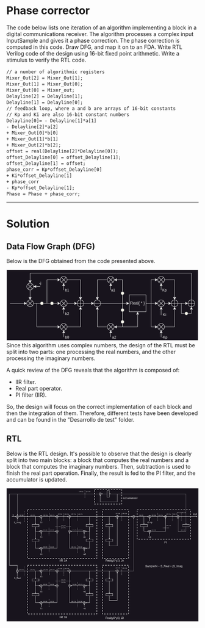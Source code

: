# Phase corrector
The code below lists one iteration of an algorithm implementing a block in a digital communications
receiver. The algorithm processes a complex input InputSample and gives it a phase correction.
The phase correction is computed in this code. Draw DFG, and map it on to an FDA. Write RTL
Verilog code of the design using 16-bit fixed point arithmetic. Write a stimulus to verify the RTL code.

```Mixer_out = InputSample*(-j*Phase);
// a number of algorithmic registers
Mixer_Out[2] = Mixer_Out[1];
Mixer_Out[1] = Mixer_Out[0];
Mixer_Out[0] = Mixer_out;
Delayline[2] = Delayline[1];
Delayline[1] = Delayline[0];
// feedback loop, where a and b are arrays of 16-bit constants
// Kp and Ki are also 16-bit constant numbers
Delayline[0]= - Delayline[1]*a[1]
- Delayline[2]*a[2]
+ Mixer_Out[0]*b[0]
+ Mixer_Out[1]*b[1]
+ Mixer_Out[2]*b[2];
offset = real(Delayline[2]*Delayline[0]);
offset_Delayline[0] = offset_Delayline[1];
offset_Delayline[1] = offset;
phase_corr = Kp*offset_Delayline[0]
+ Ki*offset_Delayline[1]
+ phase_corr
- Kp*offset_Delayline[1];
Phase = Phase + phase_corr; 
```

--------------------
# Solution
## Data Flow Graph (DFG)
Below is the DFG obtained from the code presented above.

<img src="doc/DFG.png">
Since this algorithm uses complex numbers, the design of the RTL must be split into two parts: one processing the real numbers, and the other processing the imaginary numbers.

A quick review of the DFG reveals that the algorithm is composed of:

* IIR filter.
* Real part operator.
* PI filter (IIR).

So, the design will focus on the correct implementation of each block and then the integration of them. Therefore, different tests have been developed and can be found in the "Desarrollo de test" folder.

## RTL

Below is the RTL design. It's possible to observe that the design is clearly split into two main blocks: a block that computes the real numbers and a block that computes the imaginary numbers. Then, subtraction is used to finish the real part operation. Finally, the result is fed to the PI filter, and the accumulator is updated.

<img src="doc/FDA.png">

